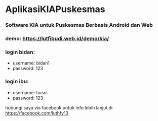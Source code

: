# AplikasiKIAPuskesmas
### Software KIA untuk Puskesmas Berbasis Android dan Web

### demo: https://lutfibudi.web.id/demo/kia/
### login bidan:
  - username: bidan1
  - password: 123
### login ibu:
  - username: husni
  - password: 123

hubungi saya via facebook untuk info lebih lanjut di https://facebook.com/luthfy13
